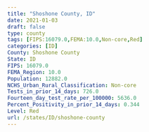 ```yaml
---
title: "Shoshone County, ID"
date: 2021-01-03
draft: false
type: county
tags: [FIPS:16079.0,FEMA:10.0,Non-core,Red]
categories: [ID]
County: Shoshone County
State: ID
FIPS: 16079.0
FEMA_Region: 10.0
Population: 12882.0
NCHS_Urban_Rural_Classification: Non-core
Tests_in_prior_14_days: 726.0
Fourteen_day_test_rate_per_100000: 5636.0
Percent_Positivity_in_prior_14_days: 0.344
Level: Red
url: /states/ID/shoshone-county
---
```




